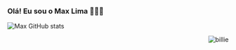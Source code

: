 ### Olá! Eu sou o Max Lima 🙋🏻‍♂️  

![Max GitHub stats](https://github-readme-stats.vercel.app/api?username=maxlima13&show_icons=true&theme=tokyonight)

<img align="right" alt="billie" src="https://media.tenor.com/MK85sFAXL6sAAAAC/billie-eilish-billie.gif">
